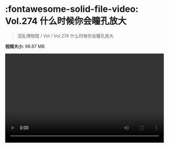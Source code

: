 # :fontawesome-solid-file-video: Vol.274 什么时候你会瞳孔放大

> 混乱博物馆 / Vol / Vol.274 什么时候你会瞳孔放大

**视频大小**: 98.87 MB

<video id="V-56bd4818575f402c21c655d9af1f84e4" width="512" height="288" preload="none" playsinline webkit-playsinline></video>